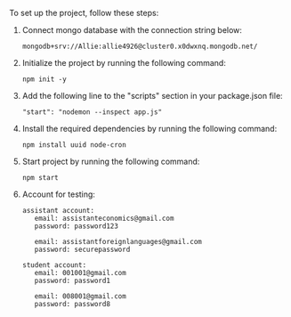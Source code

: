 To set up the project, follow these steps:

1. Connect mongo database with the connection string below:
     ```
     mongodb+srv://Allie:allie4926@cluster0.x0dwxnq.mongodb.net/
     ```

2. Initialize the project by running the following command:
     ```
     npm init -y
     ```

3. Add the following line to the "scripts" section in your package.json file:
     ```
     "start": "nodemon --inspect app.js"
     ```

4. Install the required dependencies by running the following command:
     ```
     npm install uuid node-cron
     ```

5. Start project by running the following command:
     ```
     npm start
     ```
     
6. Account for testing:
   ```
   assistant account: 
      email: assistanteconomics@gmail.com
      password: password123

      email: assistantforeignlanguages@gmail.com
      password: securepassword

   student account:
      email: 001001@gmail.com
      password: password1

      email: 008001@gmail.com
      password: password8
   ```